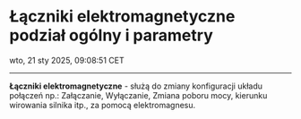 # Łączniki elektromagnetyczne podział ogólny i parametry
wto, 21 sty 2025, 09:08:51 CET

---

**Łączniki elektromagnetyczne** - służą do zmiany konfiguracji układu połączeń np.: Załączanie, Wyłączanie, Zmiana poboru mocy, kierunku wirowania silnika itp., za pomocą elektromagnesu.
